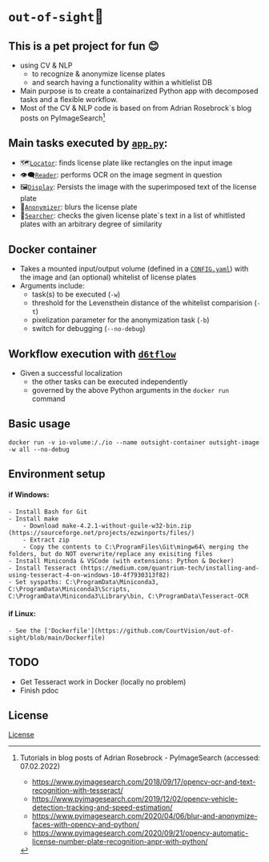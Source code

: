 # `out-of-sight`:eyes:
## This is a pet project for fun :blush:
- using CV & NLP 
    - to recognize & anonymize license plates 
    - and search having a functionality within a whitlelist DB
- Main purpose is to create a containarized Python app with decomposed tasks and a flexible workflow.
- Most of the CV & NLP code is based on from Adrian Rosebrock´s blog posts on PyImageSearch[^1]

## Main tasks executed by [`app.py`](https://github.com/CourtVision/out-of-sight/blob/main/outsight/app.py):
- :world_map:[`Locator`](https://github.com/CourtVision/out-of-sight/blob/main/outsight/utils/locator.py): finds license plate like rectangles on the input image
- :eye_speech_bubble:[`Reader`](https://github.com/CourtVision/out-of-sight/blob/main/outsight/utils/reader.py): performs OCR on the image segment in question
- :framed_picture:[`Display`](https://github.com/CourtVision/out-of-sight/blob/main/outsight/utils/display.py): Persists the image with the superimposed text of the license plate
- :see_no_evil:[`Anonymizer`](https://github.com/CourtVision/out-of-sight/blob/main/outsight/utils/anonymizer.py): blurs the license plate 
- :scroll:[`Searcher`](https://github.com/CourtVision/out-of-sight/blob/main/outsight/utils/searcher.py): checks the given license plate´s text in a list of whitlisted plates with an arbitrary degree of similarity

## Docker container
- Takes a mounted input/output volume (defined in a [`CONFIG.yaml`](https://github.com/CourtVision/out-of-sight/blob/main/CONFIG.yaml)) with the image and (an optional) whitelist of license plates
- Arguments include:
    -  task(s) to be executed (`-w`)
    -  threshold for the Levensthein distance of the whitelist comparision (`-t`)
    -  pixelization parameter for the anonymization task (`-b`)
    -  switch for debugging (`--no-debug`)

## Workflow execution with [`d6tflow`](https://github.com/d6t/d6tflow)
- Given a successful localization
    - the other tasks can be executed independently
    - governed by the above Python arguments in the `docker run` command

## Basic usage
`docker run -v io-volume:/./io --name outsight-container outsight-image -w all --no-debug`

## Environment setup
#### if Windows:
    - Install Bash for Git
    - Install make
        - Download make-4.2.1-without-guile-w32-bin.zip (https://sourceforge.net/projects/ezwinports/files/)
        - Extract zip
        - Copy the contents to C:\ProgramFiles\Git\mingw64\ merging the folders, but do NOT overwrite/replace any exisiting files    
    - Install Miniconda & VSCode (with extensions: Python & Docker)
    - Install Tesseract (https://medium.com/quantrium-tech/installing-and-using-tesseract-4-on-windows-10-4f7930313f82)
    - Set syspaths: C:\ProgramData\Miniconda3, C:\ProgramData\Miniconda3\Scripts, C:\ProgramData\Miniconda3\Library\bin, C:\ProgramData\Tesseract-OCR
#### if Linux:
    - See the ['Dockerfile'](https://github.com/CourtVision/out-of-sight/blob/main/Dockerfile)

## TODO
- Get Tesseract work in Docker (locally no problem)
- Finish pdoc 

## License
[License](https://github.com/CourtVision/out-of-sight/blob/main/outsight/LICENSE)


[^1]: Tutorials in blog posts of Adrian Rosebrock - PyImageSearch (accessed: 07.02.2022)
      - https://www.pyimagesearch.com/2018/09/17/opencv-ocr-and-text-recognition-with-tesseract/
      - https://www.pyimagesearch.com/2019/12/02/opencv-vehicle-detection-tracking-and-speed-estimation/
      - https://www.pyimagesearch.com/2020/04/06/blur-and-anonymize-faces-with-opencv-and-python/
      - https://www.pyimagesearch.com/2020/09/21/opencv-automatic-license-number-plate-recognition-anpr-with-python/
